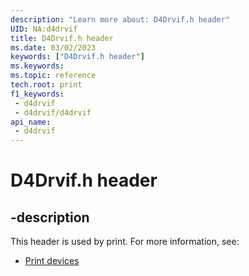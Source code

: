 ```yaml
---
description: "Learn more about: D4Drvif.h header"
UID: NA:d4drvif
title: D4Drvif.h header
ms.date: 03/02/2023
keywords: ["D4Drvif.h header"]
ms.keywords: 
ms.topic: reference
tech.root: print
f1_keywords:
 - d4drvif
 - d4drvif/d4drvif
api_name:
 - d4drvif
---
```


# D4Drvif.h header

## -description

This header is used by print. For more information, see:

- [Print devices](../_print/index.md)
